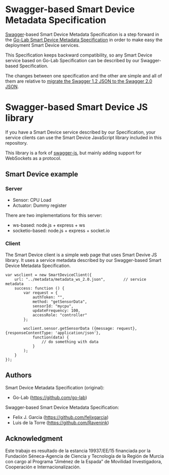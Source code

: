 # Swagger-based Smart Device Metadata Specification

[Swagger](http://swagger.io/)-based Smart Device Metadata Specification is a step forward in the [Go-Lab Smart Device Metadata Specification](https://github.com/go-lab/smart-device-metadata) in order to make easy the deployment Smart Device services.

This Specification keeps backward compatibility, so any Smart Device service based on Go-Lab Specification can be described by our Swagger-based Specification. 

The changes between one specification and the other are simple and all of them are relative to [migrate the Swagger 1.2 JSON to the Swagger 2.0 JSON](https://github.com/OAI/OpenAPI-Specification/wiki/Swagger-1.2-to-2.0-Migration-Guide).

# Swagger-based Smart Device JS library

If you have a Smart Device service described by our Specification, your service clients can use the Smart Device JavaScript library included in this repository.

This library is a fork of [swagger-js](https://github.com/swagger-api/swagger-js), but mainly adding support for WebSockets as a protocol.

## Smart Device example

### Server
 * Sensor: CPU Load
 * Actuator: Dummy register
 
There are two implementations for this server:
 * ws-based: node.js + express + ws
 * socketio-based: node.js + express + socket.io 

### Client

The Smart Device client is a simple web page that uses Smart Devive JS library. 
It uses a service metadata described by our Swagger-based Smart Device Metadata Specification.

```
var wsclient = new SmartDeviceClient({
	url: "../metadata/metadata_ws_2.0.json",		// service metadata
	success: function () {	
		var request = { 
			authToken: "", 
			method: "getSensorData", 
			sensorId: "mycpu", 
			updateFrequency: 100, 
			accessRole: "controller" 
		};
		
		wsclient.sensor.getSensorData ({message: request}, {responseContentType: 'application/json'}, 
			function(data) {
				// do something with data
			}
		);
	}
});
```

## Authors

Smart Device Metadata Specification (original):
* Go-Lab (https://github.com/go-lab)

Swagger-based Smart Device Metadata Specification:
* Felix J. Garcia (https://github.com/felixgarcia)
* Luis de la Torre (https://github.com/Ravenink)

## Acknowledgment
Este trabajo es resultado de la estancia 19937/EE/15 financiada por la Fundación Séneca-Agencia de Ciencia y Tecnología de la Región de Murcia con cargo al Programa “Jiménez de la Espada” de Movilidad Investigadora, Cooperación e Internacionalización.
